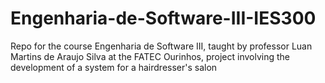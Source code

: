 # Engenharia-de-Software-III-IES300
Repo for the course Engenharia de Software III, taught by professor Luan Martins de Araujo Silva at the FATEC Ourinhos, project involving the development of a system for a hairdresser's salon
